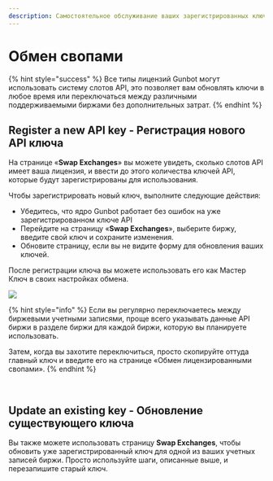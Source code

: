 ```yaml
---
description: Самостоятельное обслуживание ваших зарегистрированных ключей API.
---
```


# Обмен свопами

{% hint style="success" %}
Все типы лицензий Gunbot могут использовать систему слотов API, это позволяет вам обновлять ключи в любое время или переключаться между различными поддерживаемыми биржами без дополнительных затрат.
{% endhint %}

## Register a new API key - Регистрация нового API ключа <a id="register-a-new-api-key"></a>

На странице «**Swap Exchanges**» вы можете увидеть, сколько слотов API имеет ваша лицензия, и ввести до этого количества ключей API, которые будут зарегистрированы для использования.

Чтобы зарегистрировать новый ключ, выполните следующие действия:

* Убедитесь, что ядро Gunbot работает без ошибок на уже зарегистрированном ключе API 
* Перейдите на страницу «**Swap Exchanges**», выберите биржу, введите свой ключ и сохраните изменения. 
* Обновите страницу, если вы не видите форму для обновления ваших ключей.

После регистрации ключа вы можете использовать его как Мастер Ключ в своих настройках обмена.

![](https://blobscdn.gitbook.com/v0/b/gitbook-28427.appspot.com/o/assets%2F-L_Rejuz9K0BDQxSQvUH%2F-LaMR7eHdSNjzhv5jVlz%2F-LaMR8F0DL4jLMB1HeGh%2Fimage.png?alt=media&token=25bae9ca-2774-44b2-8daf-e9adf8486e20)

{% hint style="info" %}
Если вы регулярно переключаетесь между биржевыми учетными записями, проще всего указывать данные API биржи в разделе биржи для каждой биржи, которую вы планируете использовать.

Затем, когда вы захотите переключиться, просто скопируйте оттуда главный ключ и введите его на странице «Обмен лицензированными свопами».
{% endhint %}

​

## Update an existing key - Обновление существующего ключа <a id="update-an-existing-key"></a>

Вы также можете использовать страницу **Swap Exchanges**, чтобы обновить уже зарегистрированный ключ для одной из ваших учетных записей биржи. Просто используйте шаги, описанные выше, и перезапишите старый ключ.

